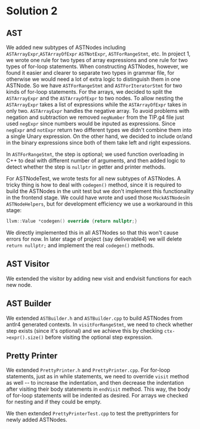 # Solution 2

## AST
We added new subtypes of ASTNodes including `ASTArrayExpr`,`ASTArrayOfExpr` `ASTNotExpr`, `ASTForRangeStmt`, etc.
In project 1, we wrote one rule for two types of array expressions and one rule for two types of for-loop statements.
When constructing ASTNodes, however, we found it easier and clearer to separate two types in grammar file, for otherwise we would need a lot of extra logic to distinguish them in one ASTNode.
So we have `ASTForRangeStmt` and `ASTForIteratorStmt` for two kinds of for-loop statements.
For the arrays, we decided to split the `ASTArrayExpr` and the `ASTArrayOfExpr` to two nodes. To allow nesting the `ASTArrayExpr` takes a list of expressions while the `ASTArrayOfExpr` takes in only two. `ASTArrayExpr` handles the negative array.
To avoid problems with negation and subtraction we removed `negNumber` from the TIP.g4 file just used `negExpr` since numbers would be inputed as expressions. Since `negExpr` and `notExpr` return two different types we didn't combine them into a single Unary expression. On the other hand, we decided to include or/and in the binary expressions since both of them take left and right expessions.

In `ASTForRangeStmt`, the step is optional; we used function overloading in C++ to deal with different number of arguments, and then added logic to detect whether the step is `nullptr` in getter and printer methods.

For ASTNodeTest, we wrote tests for all new subtypes of ASTNodes.
A tricky thing is how to deal with `codegen()` method, since it is required to build the ASTNodes in the unit test but we don't implement this functionality in the frontend stage.
We could have wrote and used those `MockASTNodes`in `ASTNodeHelpers`, but for development efficiency we use a workaround in this stage:
```c++
llvm::Value *codegen() override {return nullptr;}
```
We directly implemented this in all ASTNodes so that this won't cause errors for now.
In later stage of project (say deliverable4) we will delete `return nullptr;` and implement the real `codegen()` methods.

## AST Visitor
We extended the visitor by adding new visit and endvisit functions for each new node.
## AST Builder
We extended `ASTBuilder.h` and `ASTBuilder.cpp` to build ASTNodes from antlr4 generated contexts.
In `visitForRangeStmt`, we need to check whether step exists (since it's optional) and we achieve this by checking `ctx->expr().size()` before visiting the optional step expression.

## Pretty Printer
We extended `PrettyPrinter.h` and `PrettyPrinter.cpp`.
For for-loop statements, just as in while statements, we need to override `visit` method as well -- to increase the indentation, and then decrease the indentation after visiting their body statements in `endVisit` method.
This way, the body of for-loop statements will be indented as desired. For arrays we checked for nesting and if they could be empty.

We then extended `PrettyPrinterTest.cpp` to test the prettyprinters for newly added ASTNodes.
